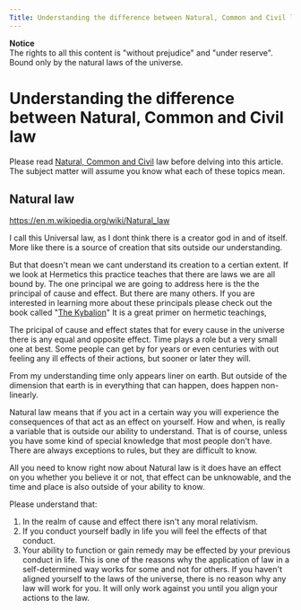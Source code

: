 ```yaml
---
Title: Understanding the difference between Natural, Common and Civil law
---
```


**Notice**  
The rights to all this content is  "without prejudice" and "under reserve". Bound only by the natural laws of the universe.

# Understanding the difference between Natural, Common and Civil law

Please read [Natural, Common and Civil](../law/law-types.md) law before delving into this article. The subject matter will assume you know what each of these topics mean.

## Natural law

https://en.m.wikipedia.org/wiki/Natural_law

I call this Universal law, as I dont think there is a creator god in and of itself. More like there is a source of creation that sits outside our understanding.

But that doesn't mean we cant understand its creation to a certian extent. If we look at Hermetics this practice teaches that there are laws we are all bound by. The one principal we are going to address here is the the principal of cause and effect. But there are many others. If you are interested in learning more about these principals please check out the book called "[The Kybalion](https://github.com/scottrlarson/greatwork/blob/master/documents/files/TheKybalion.pdf)" It is a great primer on hermetic teachings,

The pricipal of cause and effect states that for every cause in the universe there is any equal and opposite effect. Time plays a role but a very small one at best. Some people can get by for years or even centuries with out feeling any ill effects  of their actions, but sooner or later they will.

From my understanding time only appears liner on earth. But outside of the dimension that earth is in everything that can happen, does happen non-linearly.

Natural law means that if you act in a certain way you will experience the consequences of that act as an effect on yourself. How and when, is really a variable that is outside our ability to understand.  That is of course, unless you have some kind of special knowledge that most people don't have. There are always exceptions to rules, but they are difficult to know.

All you need to know right now about Natural law is it does have an effect on you whether you believe it or not, that effect can be unknowable, and the time and place is also outside of your ability to know. 

Please understand that:

1. In the realm of cause and effect there isn't any moral relativism.
2. If you conduct yourself badly in life you will feel the effects of that conduct.
3. Your ability to function or gain remedy may be effected by your previous conduct in life. This is one of the reasons why the application of law in a self-determined way works for some and not for others. If you haven't aligned yourself to the laws of the universe, there is no reason why any law will work for you. It will only work against you until you align your actions to the law.
